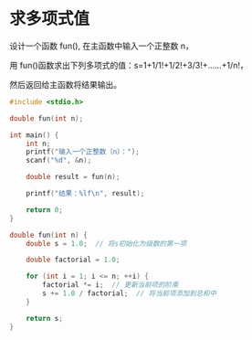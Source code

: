 # 求多项式值

设计一个函数 fun(), 在主函数中输入一个正整数 n，

用 fun()函数求出下列多项式的值：s=1+1/1!+1/2!+3/3!+……+1/n!，

然后返回给主函数将结果输出。

```c
#include <stdio.h>

double fun(int n);

int main() {
    int n;
    printf("输入一个正整数（n）：");
    scanf("%d", &n);

    double result = fun(n);

    printf("结果：%lf\n", result);

    return 0;
}

double fun(int n) {
    double s = 1.0;  // 将s初始化为级数的第一项

    double factorial = 1.0;

    for (int i = 1; i <= n; ++i) {
        factorial *= i;  // 更新当前项的阶乘
        s += 1.0 / factorial;  // 将当前项添加到总和中
    }

    return s;
}

```
